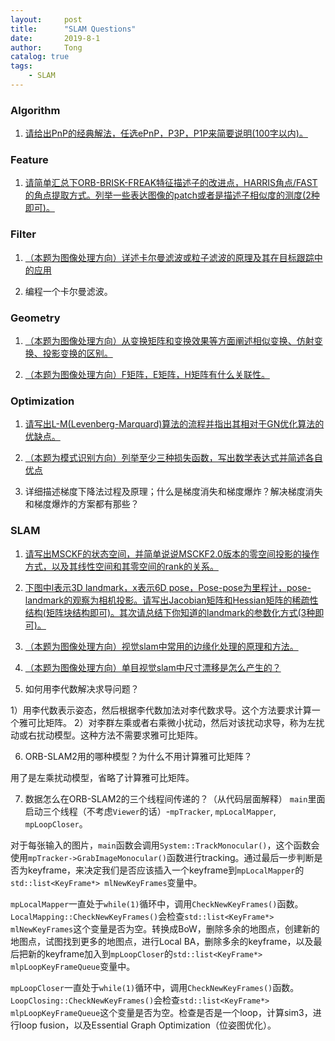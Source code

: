 ```yaml
---
layout:     post
title:      "SLAM Questions"
date:       2019-8-1
author:     Tong
catalog: true
tags:
    - SLAM
---
```


### Algorithm

1. [请给出PnP的经典解法，任选ePnP，P3P，P1P来简要说明(100字以内)。](https://www.nowcoder.com/profile/968642742/test/25553522/168350#summary)

### Feature

1. [请简单汇总下ORB-BRISK-FREAK特征描述子的改进点，HARRIS角点/FAST的角点提取方式。列举一些表达图像的patch或者是描述子相似度的测度(2种即可)。 ](https://www.nowcoder.com/profile/968642742/test/25553522/168353#summary)

### Filter

1. [（本题为图像处理方向）详述卡尔曼滤波或粒子滤波的原理及其在目标跟踪中的应用 ](（本题为图像处理方向）详述卡尔曼滤波或粒子滤波的原理及其在目标跟踪中的应用 )

2. 编程一个卡尔曼滤波。

### Geometry

1. [（本题为图像处理方向）从变换矩阵和变换效果等方面阐述相似变换、仿射变换、投影变换的区别。 ](https://www.nowcoder.com/profile/968642742/test/25480638/167632#summary)

2. [（本题为图像处理方向）F矩阵，E矩阵，H矩阵有什么关联性。](https://www.nowcoder.com/profile/968642742/test/25480638/167635#summary)


### Optimization

1. [请写出L-M(Levenberg-Marquard)算法的流程并指出其相对于GN优化算法的优缺点。 ](https://www.nowcoder.com/profile/968642742/test/25553522/168352#summary)

2. [（本题为模式识别方向）列举至少三种损失函数，写出数学表达式并简述各自优点 ](https://www.nowcoder.com/profile/968642742/test/25480638/167642#summary)

3. 详细描述梯度下降法过程及原理；什么是梯度消失和梯度爆炸？解决梯度消失和梯度爆炸的方案都有那些？

### SLAM

1. [请写出MSCKF的状态空间，并简单说说MSCKF2.0版本的零空间投影的操作方式，以及其线性空间和其零空间的rank的关系。](https://www.nowcoder.com/profile/968642742/test/25553522/168354#summary)

2. [下图中l表示3D landmark，x表示6D pose，Pose-pose为里程计，pose-landmark的观察为相机投影。请写出Jacobian矩阵和Hessian矩阵的稀疏性结构(矩阵块结构即可)。其次请总结下你知道的landmark的参数化方式(3种即可)。 ](https://www.nowcoder.com/profile/968642742/test/25553522/168351#summary)

3. [（本题为图像处理方向）视觉slam中常用的边缘化处理的原理和方法。 ](https://www.nowcoder.com/profile/968642742/test/25480638/167636#summary)

4. [（本题为图像处理方向）单目视觉slam中尺寸漂移是怎么产生的？ ](https://www.nowcoder.com/profile/968642742/test/25480638/167637#summary)

5. 如何用李代数解决求导问题？

1）用李代数表示姿态，然后根据李代数加法对李代数求导。这个方法要求计算一个雅可比矩阵。
2）对李群左乘或者右乘微小扰动，然后对该扰动求导，称为左扰动或右扰动模型。这种方法不需要求雅可比矩阵。

6. ORB-SLAM2用的哪种模型？为什么不用计算雅可比矩阵？

用了是左乘扰动模型，省略了计算雅可比矩阵。

7. 数据怎么在ORB-SLAM2的三个线程间传递的？（从代码层面解释）
`main`里面启动三个线程（不考虑`Viewer`的话）-`mpTracker`, `mpLocalMapper`, `mpLoopCloser`。

对于每张输入的图片，`main`函数会调用`System::TrackMonocular()`，这个函数会使用`mpTracker->GrabImageMonocular()`函数进行tracking。通过最后一步判断是否为keyframe，来决定我们是否应该插入一个keyframe到`mpLocalMapper`的`std::list<KeyFrame*> mlNewKeyFrames`变量中。

`mpLocalMapper`一直处于`while(1)`循环中，调用`CheckNewKeyFrames()`函数。`LocalMapping::CheckNewKeyFrames()`会检查`std::list<KeyFrame*> mlNewKeyFrames`这个变量是否为空。转换成BoW，删除多余的地图点，创建新的地图点，试图找到更多的地图点，进行Local BA，删除多余的keyframe，以及最后把新的keyframe加入到`mpLoopCloser`的`std::list<KeyFrame*> mlpLoopKeyFrameQueue`变量中。


`mpLoopCloser`一直处于`while(1)`循环中，调用`CheckNewKeyFrames()`函数。`LoopClosing::CheckNewKeyFrames()`会检查`std::list<KeyFrame*> mlpLoopKeyFrameQueue`这个变量是否为空。检查是否是一个loop，计算sim3，进行loop fusion，以及Essential Graph Optimization（位姿图优化）。
